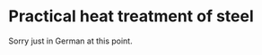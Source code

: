 Practical heat treatment of steel
=================================

Sorry just in German at this point.
